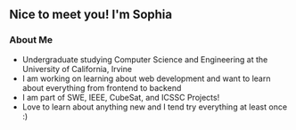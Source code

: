 ## Nice to meet you! I'm Sophia

### About Me
- Undergraduate studying Computer Science and Engineering at the University of California, Irvine
- I am working on learning about web development and want to learn about everything from frontend to backend
- I am part of SWE, IEEE, CubeSat, and ICSSC Projects!
- Love to learn about anything new and I tend try everything at least once :)
